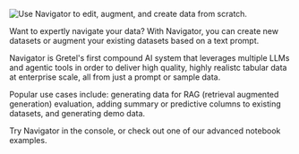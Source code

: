 ![Use Navigator to edit, augment, and create data from scratch.](https://blueprints.gretel.cloud/use_cases/images/natural-language-gpt.png "Generate data from scratch")

Want to expertly navigate your data? With Navigator, you can create new datasets or augment your existing datasets based on a text prompt. 

Navigator is Gretel's first compound AI system that leverages multiple LLMs and agentic tools in order to deliver high quality, highly realistc tabular data at enterprise scale, all from just a prompt or sample data. 

Popular use cases include: generating data for RAG (retrieval augmented generation) evaluation, adding summary or predictive columns to existing datasets, and generating demo data.  

Try Navigator in the console, or check out one of our advanced notebook examples.

